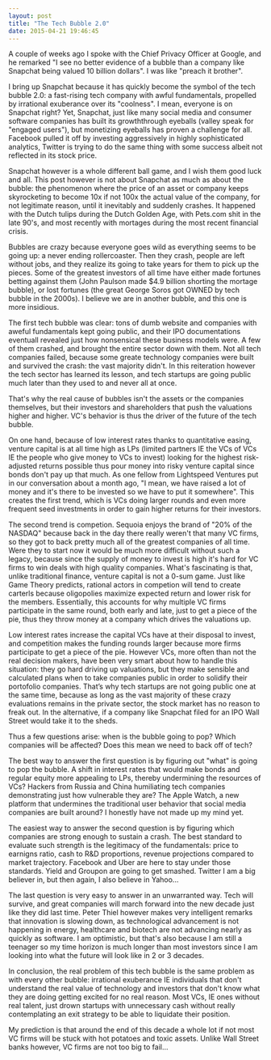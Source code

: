 ```yaml
---
layout: post
title: "The Tech Bubble 2.0"
date: 2015-04-21 19:46:45
---
```


A couple of weeks ago I spoke with the Chief Privacy Officer at Google, and he remarked "I see no better evidence of a bubble than a company like Snapchat being valued 10 billion dollars". I was like "preach it brother". 

I bring up Snapchat because it has quickly become the symbol of the tech bubble 2.0: a fast-rising tech company with awful fundamentals, propelled by irrational exuberance over its "coolness". I mean, everyone is on Snapchat right? Yet, Snapchat, just like many social media and consumer software companies has built its growththrough eyeballs (valley speak for "engaged users"), but monetizing eyeballs has proven a challenge for all. Facebook pulled it off by investing aggressively in highly sophisticated analytics, Twitter is trying to do the same thing with some success albeit not reflected in its stock price.

Snapchat however is a whole different ball game, and I wish them good luck and all. This post however is not about Snapchat as much as about the bubble: the phenomenon where the price of an asset or company keeps skyrocketing to become 10x if not 100x the actual value of the company, for not legitimate reason, until it inevitably and suddenly crashes. It happened with the Dutch tulips during the Dutch Golden Age, with Pets.com shit in the late 90's, and most recently with mortages during the most recent financial crisis.

Bubbles are crazy because everyone goes wild as everything seems to be going up: a never ending rollercoaster. Then they crash, people are left without jobs, and they realize its going to take years for them to pick up the pieces. Some of the greatest investors of all time have either made fortunes betting against them (John Paulson made $4.9 billion shorting the mortage bubble), or lost fortunes (the great George Soros got OWNED by tech bubble in the 2000s). I believe we are in another bubble, and this one is more insidious.

The first tech bubble was clear: tons of dumb website and companies with aweful fundamentals kept going public, and their IPO documentations eventuall revealed just how nonsensical these business models were. A few of them crashed, and brought the entire sector down with them. Not all tech companies failed, because some greate technology companies were built and survived the crash: the vast majority didn't. In this reiteration however the tech sector has learned its lesson, and tech startups are going public much later than they used to and never all at once.

That's why the real cause of bubbles isn't the assets or the companies themselves, but their investors and shareholders that push the valuations higher and higher. VC's behavior is thus the driver of the future of the tech bubble. 

On one hand, because of low interest rates thanks to quantitative easing, venture capital is at all time high as LPs (limited partners IE the VCs of VCs IE the people who give money to VCs to invest) looking for the highest risk-adjusted returns possible thus pour money into risky venture capital since bonds don't pay up that much. As one fellow from Lightspeed Ventures put in our conversation about a month ago, "I mean, we have raised a lot of money and it's there to be invested so we have to put it somewhere". This creates the first trend, which is VCs doing larger rounds and even more frequent seed investments in order to gain higher returns for their investors.

The second trend is competion. Sequoia enjoys the brand of "20% of the NASDAQ" because back in the day there really weren't that many VC firms, so they got to back pretty much all of the greatest companies of all time. Were they to start now it would be much more difficult without such a legacy, because since the supply of money to invest is high it's hard for VC firms to win deals with high quality companies. What's fascinating is that, unlike traditional finance, venture capital is not a 0-sum game. Just like Game Theory predicts, rational actors in competion will tend to create carterls because oligopolies maximize expected return and lower risk for the members. Essentially, this accounts for why multiple VC firms participate in the same round, both early and late, just to get a piece of the pie, thus they throw money at a company which drives the valuations up.

Low interest rates increase the capital VCs have at their disposal to invest, and competition makes the funding rounds larger because more firms participate to get a piece of the pie. However VCs, more often than not the real decision makers, have been very smart about how to handle this situation: they go hard driving up valuations, but they make sensible and calculated plans when to take companies public in order to solidify their portofolio companies. That’s why tech startups are not going public one at the same time, because as long as the vast majority of these crazy evaluations remains in the private sector, the stock market has no reason to freak out. In the alternative, if a company like Snapchat filed for an IPO Wall Street would take it to the sheds.

Thus a few questions arise: when is the bubble going to pop? Which companies will be affected? Does this mean we need to back off of tech? 

The best way to answer the first question is by figuring out "what" is going to pop the bubble. A shift in interest rates that would make bonds and regular equity more appealing to LPs, thereby undermining the resources of VCs? Hackers from Russia and China humiliating tech companies demonstrating just how vulnerable they are? The Apple Watch, a new platform that undermines the traditional user behavior that social media companies are built around? I honestly have not made up my mind yet. 

The easiest way to answer the second question is by figuring which companies are strong enough to sustain a crash. The best standard to evaluate such strength is the legitimacy of the fundamentals: price to earnigns ratio, cash to R&D proportions, revenue projections compared to market trajectory. Facebook and Uber are here to stay under those standards. Yield and Groupon are going to get smashed. Twitter I am a big believer in, but then again, I also believe in Yahoo...

The last question is very easy to answer in an unwarranted way. Tech will survive, and great companies will march forward into the new decade just like they did last time. Peter Thiel however makes very intelligent remarks that innovation is slowing down, as technological advancement is not happening in energy, healthcare and biotech are not advancing nearly as quickly as software. I am optimistic, but that's also because I am still a teenager so my time horizon is much longer than most investors since I am looking into what the future will look like in 2 or 3 decades.

In conclusion, the real problem of this tech bubble is the same problem as with every other bubble: irrational exuberance IE individuals that don't understand the real value of technology and investors that don't know what they are doing getting excited for no real reason. Most VCs, IE ones without real talent, just drown startups with unnecessary cash without really contemplating an exit strategy to be able to liquidate their position. 

My prediction is that around the end of this decade a whole lot if not most VC firms will be stuck with hot potatoes and toxic assets. Unlike Wall Street banks however, VC firms are not too big to fail...
